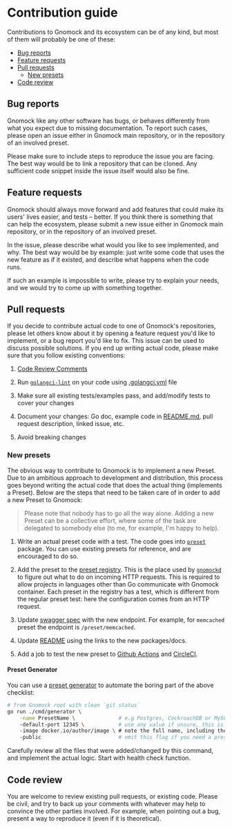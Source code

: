 # Contribution guide

Contributions to Gnomock and its ecosystem can be of any kind, but most of them
will probably be one of these:

- [Bug reports](#bug-reports)
- [Feature requests](#feature-requests)
- [Pull requests](#pull-requests)
    - [New presets](#new-presets)
- [Code review](#code-review)

## Bug reports

Gnomock like any other software has bugs, or behaves differently from what you
expect due to missing documentation. To report such cases, please open an issue
either in Gnomock main repository, or in the repository of an involved preset.

Please make sure to include steps to reproduce the issue you are facing. The
best way would be to link a repository that can be cloned. Any sufficient
code snippet inside the issue itself would also be fine.

## Feature requests

Gnomock should always move forward and add features that could make its users'
lives easier, and tests – better. If you think there is something that can help
the ecosystem, please submit a new issue either in Gnomock main repository, or
in the repository of an involved preset.

In the issue, please describe what would you like to see implemented, and why.
The best way would be by example: just write some code that uses the new
feature as if it existed, and describe what happens when the code runs.

If such an example is impossible to write, please try to explain your needs,
and we would try to come up with something together.

## Pull requests

If you decide to contribute actual code to one of Gnomock's repositories,
please let others know about it by opening a feature request you'd like to
implement, or a bug report you'd like to fix. This issue can be used to discuss
possible solutions. If you end up writing actual code, please make sure that
you follow existing conventions:

1. [Code Review Comments](https://github.com/golang/go/wiki/CodeReviewComments)

2. Run [`golangci-lint`](https://github.com/golangci/golangci-lint) on your
   code using [.golangci.yml](.golangci.yml) file

3. Make sure all existing tests/examples pass, and add/modify tests to cover
   your changes

4. Document your changes: Go doc, example code in [README.md](README.md), pull
   request description, linked issue, etc.

5. Avoid breaking changes

### New presets

The obvious way to contribute to Gnomock is to implement a new Preset. Due to
an ambitious approach to development and distribution, this process goes beyond
writing the actual code that does the actual thing (implements a Preset). Below
are the steps that need to be taken care of in order to add a new Preset to
Gnomock:

> Please note that nobody has to go all the way alone. Adding a new Preset can
> be a collective effort, where some of the task are delegated to somebody else
> (to me, for example, I'm happy to help).

1. Write an actual preset code with a test. The code goes into
   [`preset`](https://github.com/orlangure/gnomock/tree/master/preset) package.
   You can use existing presets for reference, and are encouraged to do so.

1. Add the preset to the [preset
   registry](https://github.com/orlangure/gnomock/tree/master/cmd/server/presets.go).
   This is the place used by
   [`gnomockd`](https://github.com/orlangure/gnomock/tree/master/internal/gnomockd)
   to figure out what to do on incoming HTTP requests. This is required to
   allow projects in languages other than Go communicate with Gnomock
   container. Each preset in the registry has a test, which is different from
   the regular preset test: here the configuration comes from an HTTP request.

1. Update [swagger
   spec](https://github.com/orlangure/gnomock/blob/master/swagger/swagger.yaml)
   with the new endpoint. For example, for `memcached` preset the endpoint is
   `/preset/memcached`.

1. Update [README](README.md) using the links to the new packages/docs.

1. Add a job to test the new preset to [Github
   Actions](https://github.com/orlangure/gnomock/blob/master/.github/workflows/test.yaml)
   and
   [CircleCI](https://github.com/orlangure/gnomock/blob/master/.circleci/config.yml).

#### Preset Generator

You can use a [preset
generator](https://github.com/orlangure/gnomock/blob/master/cmd/generator) to
automate the boring part of the above checklist:

```bash
# from Gnomock root with clean `git status`
go run ./cmd/generator \
    -name PresetName \              # e.g Postgres, CockroachDB or MySQL
    -default-port 12345 \           # use any value if unsure, this is easily fixed
    -image docker.io/author/image \ # note the full name, including the registry
    -public                         # omit this flag if you need a preset for yourself only
```

Carefully review all the files that were added/changed by this command, and
implement the actual logic. Start with health check function.

## Code review

You are welcome to review existing pull requests, or existing code. Please be
civil, and try to back up your comments with whatever may help to convince the
other parties involved. For example, when pointing out a bug, present a way to
reproduce it (even if it is theoretical).
